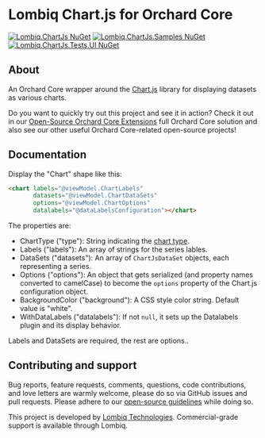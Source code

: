 # Lombiq Chart.js for Orchard Core

[![Lombiq.ChartJs NuGet](https://img.shields.io/nuget/v/Lombiq.ChartJs?label=Lombiq.ChartJs)](https://www.nuget.org/packages/Lombiq.ChartJs/) [![Lombiq.ChartJs.Samples NuGet](https://img.shields.io/nuget/v/Lombiq.ChartJs.Samples?label=Lombiq.ChartJs.Samples)](https://www.nuget.org/packages/Lombiq.ChartJs.Samples/) [![Lombiq.ChartJs.Tests.UI NuGet](https://img.shields.io/nuget/v/Lombiq.ChartJs.Tests.UI?label=Lombiq.ChartJs.Tests.UI)](https://www.nuget.org/packages/Lombiq.ChartJs.Tests.UI/)

## About

An Orchard Core wrapper around the [Chart.js](https://www.chartjs.org/) library for displaying datasets as various charts.

Do you want to quickly try out this project and see it in action? Check it out in our [Open-Source Orchard Core Extensions](https://github.com/Lombiq/Open-Source-Orchard-Core-Extensions) full Orchard Core solution and also see our other useful Orchard Core-related open-source projects!

## Documentation

Display the "Chart" shape like this:

```html
<chart labels="@viewModel.ChartLabels"
       datasets="@viewModel.ChartDataSets"
       options="@viewModel.ChartOptions"
       datalabels="@dataLabelsConfiguration"></chart>
```

The properties are:

- ChartType ("type"): String indicating the [chart type](https://www.chartjs.org/docs/latest/charts/).
- Labels ("labels"): An array of strings for the series lables.
- DataSets ("datasets"): An array of `ChartJsDataSet` objects, each representing a series.
- Options ("options"): An object that gets serialized (and property names converted to camelCase) to become the `options` property of the Chart.js configuration object.
- BackgroundColor ("background"): A CSS style color string. Default value is "white".
- WithDataLabels ("datalabels"): If not `null`, it sets up the Datalabels plugin and its display behavior.

Labels and DataSets are required, the rest are options..

## Contributing and support

Bug reports, feature requests, comments, questions, code contributions, and love letters are warmly welcome, please do so via GitHub issues and pull requests. Please adhere to our [open-source guidelines](https://lombiq.com/open-source-guidelines) while doing so.

This project is developed by [Lombiq Technologies](https://lombiq.com/). Commercial-grade support is available through Lombiq.
